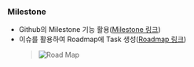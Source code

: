 ### Milestone
 * Github의 Milestone 기능 활용([Milestone 링크](https://github.com/Thanlee1216/hhplus-concert/milestone/1))
 * 이슈를 활용하여 Roadmap에 Task 생성([Roadmap 링크](https://github.com/users/Thanlee1216/projects/3/views/4))
    > ![Road Map](https://github.com/Thanlee1216/hhplus-concert/assets/97030142/2ad4be8c-c206-45a2-82a1-e3a71fcc6fbe)